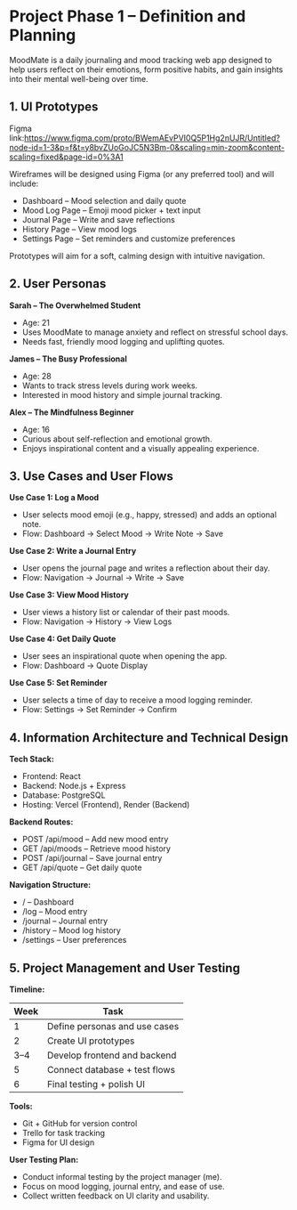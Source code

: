 # Project Phase 1 – Definition and Planning

MoodMate is a daily journaling and mood tracking web app designed to help users reflect on their emotions, form positive habits, and gain insights into their mental well-being over time.

## 1. UI Prototypes

Figma link:https://www.figma.com/proto/BWemAEvPVI0Q5P1Hg2nUJR/Untitled?node-id=1-3&p=f&t=y8bvZUoGoJC5N3Bm-0&scaling=min-zoom&content-scaling=fixed&page-id=0%3A1

Wireframes will be designed using Figma (or any preferred tool) and will include:

- Dashboard – Mood selection and daily quote
- Mood Log Page – Emoji mood picker + text input
- Journal Page – Write and save reflections
- History Page – View mood logs
- Settings Page – Set reminders and customize preferences

Prototypes will aim for a soft, calming design with intuitive navigation.

## 2. User Personas

**Sarah – The Overwhelmed Student**

- Age: 21
- Uses MoodMate to manage anxiety and reflect on stressful school days.
- Needs fast, friendly mood logging and uplifting quotes.

**James – The Busy Professional**

- Age: 28
- Wants to track stress levels during work weeks.
- Interested in mood history and simple journal tracking.

**Alex – The Mindfulness Beginner**

- Age: 16
- Curious about self-reflection and emotional growth.
- Enjoys inspirational content and a visually appealing experience.

## 3. Use Cases and User Flows

**Use Case 1: Log a Mood**
- User selects mood emoji (e.g., happy, stressed) and adds an optional note.
- Flow: Dashboard → Select Mood → Write Note → Save

**Use Case 2: Write a Journal Entry**
- User opens the journal page and writes a reflection about their day.
- Flow: Navigation → Journal → Write → Save

**Use Case 3: View Mood History**
- User views a history list or calendar of their past moods.
- Flow: Navigation → History → View Logs

**Use Case 4: Get Daily Quote**
- User sees an inspirational quote when opening the app.
- Flow: Dashboard → Quote Display

**Use Case 5: Set Reminder**
- User selects a time of day to receive a mood logging reminder.
- Flow: Settings → Set Reminder → Confirm

## 4. Information Architecture and Technical Design

**Tech Stack:**

- Frontend: React
- Backend: Node.js + Express
- Database: PostgreSQL
- Hosting: Vercel (Frontend), Render (Backend)

**Backend Routes:**

- POST /api/mood – Add new mood entry
- GET /api/moods – Retrieve mood history
- POST /api/journal – Save journal entry
- GET /api/quote – Get daily quote

**Navigation Structure:**

- / – Dashboard
- /log – Mood entry
- /journal – Journal entry
- /history – Mood log history
- /settings – User preferences

## 5. Project Management and User Testing

**Timeline:**

| Week | Task                                   |
|------|----------------------------------------|
| 1    | Define personas and use cases          |
| 2    | Create UI prototypes                   |
| 3–4  | Develop frontend and backend           |
| 5    | Connect database + test flows          |
| 6    | Final testing + polish UI              |

**Tools:**

- Git + GitHub for version control
- Trello for task tracking
- Figma for UI design

**User Testing Plan:**

- Conduct informal testing by the project manager (me).
- Focus on mood logging, journal entry, and ease of use.
- Collect written feedback on UI clarity and usability.